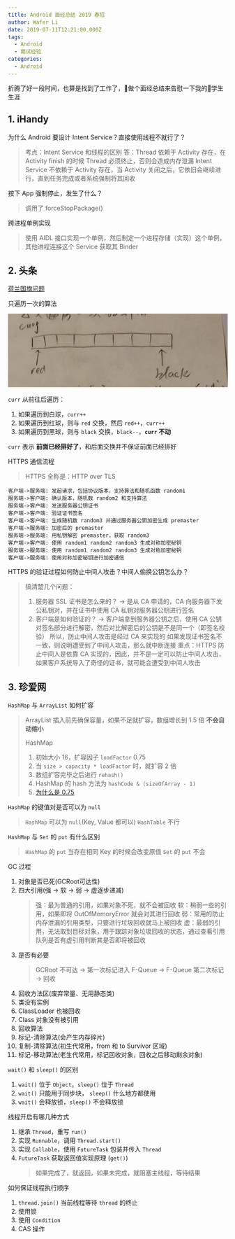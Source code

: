 ```yaml
---
title: Android 面经总结 2019 春招
author: Wafer Li
date: 2019-07-11T12:21:00.000Z
tags:
  - Android
  - 面试经验
categories:
  - Android
---
```


折腾了好一段时间，也算是找到了工作了，做个面经总结来告慰一下我的学生生涯

<!-- more -->

## 1. iHandy

为什么 Android 要设计 Intent Service？直接使用线程不就行了？

> 考点：Intent Service 和线程的区别
> 答：Thread 依赖于 Activity 存在，在 Activity finish 的时候 Thread 必须终止，否则会造成内存泄漏
> Intent Service 不依赖于 Activity 存在，当 Activity 关闭之后，它依旧会继续进行，直到任务完成或者系统强制将其回收

按下 App 强制停止，发生了什么？

> 调用了 forceStopPackage()

跨进程单例实现

> 使用 AIDL 接口实现一个单例，然后制定一个进程存储（实现）这个单例，其他进程连接这个 Service 获取其 Binder

## 2. 头条

[荷兰国旗问题](https://leetcode.com/problems/sort-colors/)

只遍历一次的算法

![荷兰国旗算法示意图](../../images/android-面经总结/荷兰国旗算法示意图.png)

`curr` 从前往后遍历：

1. 如果遍历到白球，`curr++`
2. 如果遍历到红球，则与 `red` 交换，然后 `red++`，`curr++`
3. 如果遍历到黑球，则与 `black` 交换，`black--`，**`curr` 不动**

`curr` 表示 **前面已经排好了**，和后面交换并不保证前面已经排好

HTTPS 通信流程

> HTTPS 全称是：HTTP over TLS

```plantuml
客户端->服务端: 发起请求，包括协议版本，支持算法和随机函数 random1
服务端->客户端: 确认版本，随机数 random2 和支持算法
服务端->客户端: 发送服务器公钥证书
客户端->客户端: 验证证书签名
客户端->客户端: 生成随机数 random3 并通过服务器公钥加密生成 premaster
客户端->服务端: 加密后的 premaster
服务端->服务端: 用私钥解密 premaster，获取 random3
客户端->客户端: 使用 random1 random2 random3 生成对称加密秘钥
服务端->服务端: 使用 random1 random2 random3 生成对称加密秘钥
客户端->服务端: 使用对称加密秘钥进行加密通信
```


HTTPS 的验证过程如何防止中间人攻击？中间人偷换公钥怎么办？

> 搞清楚几个问题：
> 1. 服务器 SSL 证书是怎么来的？
> -> 是从 CA 申请的，CA 向服务器下发公私钥对，并在证书中使用 CA 私钥对服务器公钥进行签名
> 2. 客户端是如何验证的？
> -> 客户端拿到服务器公钥之后，使用 CA 公钥对签名部分进行解密，然后对比解密后的公钥是不是同一个（即签名校验）
> 所以，防止中间人攻击是经过 CA 来实现的
> 如果发现证书签名不一致，则说明遭受到了中间人攻击，那么就中断连接
> 重点：HTTPS 防止中间人是依靠 CA 实现的，因此，并不是一定可以防止中间人攻击，如果客户系统导入了奇怪的证书，就可能会遭受到中间人攻击

## 3. 珍爱网

`HashMap` 与 `ArrayList` 如何扩容

> ArrayList
> 插入前先确保容量，如果不足就扩容，数组增长到 1.5 倍
> **不会自动缩小**
>
> HashMap
> 1. 初始大小 16，扩容因子 `loadFactor` 0.75
> 2. 当 `size > capacity * loadFactor` 时，就扩容 2 倍
> 3. 数组扩容完毕之后进行 `rehash()`
> 4. HashMap 的 hash 方法为 `hashCode & (sizeOfArray - 1)`
> 5. [为什么是 0.75](https://wafer.li/Interview/hashmap-%E7%9A%84-loadfactor-%E4%B8%BA%E4%BB%80%E4%B9%88%E6%98%AF-0-75)

`HashMap` 的键值对是否可以为 `null`
> `HashMap` 可以为 `null`(Key, Value 都可以)
> `HashTable` 不行

`HashMap` 与 `Set` 的 `put` 有什么区别
> `HashMap` 的 `put` 当存在相同 Key 的时候会改变原值
> `Set` 的 `put` 不会

GC 过程

1. 对象是否已死(GCRoot可达性)
2. 四大引用(强 -> 软 -> 弱 -> 虚逐步递减)
    > 强：最为普通的引用，如果对象不死，就不会被回收
    > 软：稍弱一些的引用，如果即将 OutOfMemoryError 就会对其进行回收
    > 弱：常用的防止内存泄漏的引用类型，只要进行垃圾回收就马上被回收
    > 虚：最弱的引用，无法取到目标对象，用于跟踪对象垃圾回收的状态，通过查看引用队列是否有虚引用判断其是否即将被回收
3. 是否有必要
    > GCRoot 不可达 -> 第一次标记进入 F-Queue -> F-Queue 第二次标记 -> 回收
4. 回收方法区(废弃常量、无用静态类)
  1. 类没有实例
  2. ClassLoader 也被回收
  3. Class 对象没有被引用
5. 回收算法
  1. 标记-清除算法(会产生内存碎片)
  2. 复制-清除算法(初生代常用，from 和 to Survivor 区域)
  3. 标记-移动算法(老生代常用，标记回收对象，回收之后移动剩余对象)

`wait()` 和 `sleep()` 的区别

1. `wait()` 位于 `Object`，`sleep()` 位于 `Thread`
2. `wait()` 只能用于同步块， `sleep()` 什么地方都使用
3. `wait()` 会释放锁，`sleep()` 不会释放锁

线程开启有哪几种方式

1. 继承 `Thread`，重写 `run()`
2. 实现 `Runnable`，调用 `Thread.start()`
3. 实现 `Callable`，使用 `FutureTask` 包装并传入 `Thread`
4. `FutureTask` 获取返回值实现原理 (`get()`)
    > 如果完成了，就返回，如果未完成，就阻塞主线程，等待结果

如何保证线程执行顺序

1. `thread.join()` 当前线程等待 `thread` 的终止
2. 使用锁
3. 使用 `Condition`
4. CAS 操作
